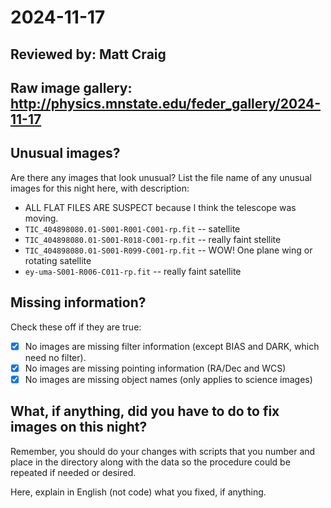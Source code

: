 # 2024-11-17

## Reviewed by:   Matt Craig

## Raw image gallery: http://physics.mnstate.edu/feder_gallery/2024-11-17

## Unusual images?

Are there any images that look unusual? List the file name of any unusual images for this night here, with description:

+ ALL FLAT FILES ARE SUSPECT because I think the telescope was moving.
+ `TIC_404898080.01-S001-R001-C001-rp.fit` -- satellite
+ `TIC_404898080.01-S001-R018-C001-rp.fit` -- really faint stellite
+ `TIC_404898080.01-S001-R099-C001-rp.fit` -- WOW! One plane wing or rotating satellite
+ `ey-uma-S001-R006-C011-rp.fit` -- really faint satellite

## Missing information?

Check these off if they are true:

- [x] No images are missing filter information (except BIAS and DARK, which need no filter).
- [x] No images are missing pointing information (RA/Dec and WCS)
- [x] No images are missing object names (only applies to science images)

## What, if anything, did you have to do to fix images on this night?

Remember, you should do your changes with scripts that you number and place in the
directory along with the data so the procedure could be repeated if needed or
desired.

Here, explain in English (not code) what you fixed, if anything.
